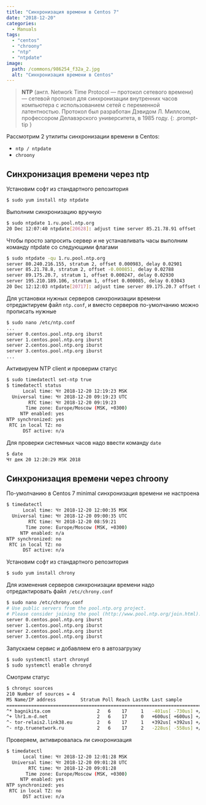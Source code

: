 ```yaml
---
title: "Синхронизация времени в Centos 7"
date: "2018-12-20"
categories: 
  - Manuals
tags: 
  - "centos"
  - "chroony"
  - "ntp"
  - "ntpdate"
image:
  path: /commons/986254_f32a_2.jpg
  alt: "Синхронизация времени в Centos"
---
```


> **NTP** (англ. Network Time Protocol — протокол сетевого времени) — сетевой протокол для синхронизации внутренних часов компьютера с использованием сетей с переменной латентностью. Протокол был разработан Дэвидом Л. Миллсом, профессором Делавэрского университета, в 1985 году.
{: .prompt-tip }

Рассмотрим 2 утилиты синхронизации времени в Centos:

- `ntp / ntpdate`
- `chroony`

## Синхронизация времени через ntp

Установим софт из стандартного репозитория

```sh
$ sudo yum install ntp ntpdate
```

Выполним синхронизацию вручную

```sh
$ sudo ntpdate 1.ru.pool.ntp.org
20 Dec 12:07:40 ntpdate[20628]: adjust time server 85.21.78.91 offset -0.000150 sec
```

Чтобы просто запросить сервер и не устанавливать часы выполним команду ntpdate со следующими флагами

```sh
$ sudo ntpdate -qu 1.ru.pool.ntp.org
server 80.240.216.155, stratum 2, offset 0.000983, delay 0.02901
server 85.21.78.8, stratum 2, offset -0.000851, delay 0.02788
server 89.175.20.7, stratum 1, offset 0.000247, delay 0.02930
server 195.210.189.106, stratum 1, offset 0.000085, delay 0.03043
20 Dec 12:12:03 ntpdate[20717]: adjust time server 89.175.20.7 offset 0.000247 sec
```

Для установки нужных серверов синхронизации времени отредактируем файл `ntp.conf`, и вместо серверов по-умолчанию можно прописать нужные

```sh
$ sudo nano /etc/ntp.conf
...
server 0.centos.pool.ntp.org iburst
server 1.centos.pool.ntp.org iburst
server 2.centos.pool.ntp.org iburst
server 3.centos.pool.ntp.org iburst
...
```

Активируем NTP client и проверим статус

```sh
$ sudo timedatectl set-ntp true 
$ timedatectl status
      Local time: Чт 2018-12-20 12:19:23 MSK
  Universal time: Чт 2018-12-20 09:19:23 UTC
        RTC time: Чт 2018-12-20 09:19:23
       Time zone: Europe/Moscow (MSK, +0300)
     NTP enabled: yes
NTP synchronized: yes
 RTC in local TZ: no
      DST active: n/a
```

Для проверки системных часов надо ввести команду `date`

```sh
$ date
Чт дек 20 12:20:29 MSK 2018
```

## Синхронизация времени через chroony

По-умолчанию в Centos 7 minimal синхронизация времени не настроена

```sh
$ timedatectl
      Local time: Чт 2018-12-20 12:00:35 MSK
  Universal time: Чт 2018-12-20 09:00:35 UTC
        RTC time: Чт 2018-12-20 08:59:21
       Time zone: Europe/Moscow (MSK, +0300)
     NTP enabled: n/a
NTP synchronized: no
 RTC in local TZ: no
      DST active: n/a
```

Установим софт из стандартного репозитория

```sh
$ sudo yum install chrony
```

Для изменения серверов синхронизации времени надо отредактировать файл` /etc/chrony.conf`

```sh
$ sudo nano /etc/chrony.conf
# Use public servers from the pool.ntp.org project.
# Please consider joining the pool (http://www.pool.ntp.org/join.html).
server 0.centos.pool.ntp.org iburst
server 1.centos.pool.ntp.org iburst
server 2.centos.pool.ntp.org iburst
server 3.centos.pool.ntp.org iburst
```

Запускаем сервис и добавляем его в автозагрузку

```sh
$ sudo systemctl start chronyd
$ sudo systemctl enable chronyd
```

Смотрим статус

```sh
$ chronyc sources
210 Number of sources = 4
MS Name/IP address         Stratum Poll Reach LastRx Last sample               
===============================================================================
^* bagnikita.com                 2   6    17     1   -401us[ -730us] +/- 26ms
^+ lhr1.m-d.net                  2   6    17     0   +600us[ +600us] +/- 64ms
^- tor-relais2.link38.eu         2   6    17     1   +392us[ +392us] +/- 34ms
^- ntp.truenetwork.ru            2   6    17     2   -228us[ -558us] +/- 104ms
```

Проверяем, активировалась ли синхронизация

```sh
$ timedatectl
      Local time: Чт 2018-12-20 12:01:28 MSK
  Universal time: Чт 2018-12-20 09:01:28 UTC
        RTC time: Чт 2018-12-20 09:01:28
       Time zone: Europe/Moscow (MSK, +0300)
     NTP enabled: yes
NTP synchronized: yes
 RTC in local TZ: no
      DST active: n/a
```
